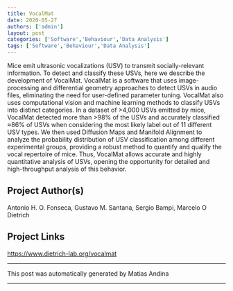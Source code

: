 ```yaml
---
title: VocalMat
date: 2020-05-27
authors: ['admin']
layout: post
categories: ['Software','Behaviour','Data Analysis']
tags: ['Software','Behaviour','Data Analysis']
---
```

Mice emit ultrasonic vocalizations (USV) to transmit socially-relevant information. To detect and classify these USVs, here we describe the development of VocalMat. VocalMat is a software that uses image-processing and differential geometry approaches to detect USVs in audio files, eliminating the need for user-defined parameter tuning. VocalMat also uses computational vision and machine learning methods to classify USVs into distinct categories. In a dataset of >4,000 USVs emitted by mice, VocalMat detected more than >98% of the USVs and accurately classified ≈86% of USVs when considering the most likely label out of 11 different USV types. We then used Diffusion Maps and Manifold Alignment to analyze the probability distribution of USV classification among different experimental groups, providing a robust method to quantify and qualify the vocal repertoire of mice. Thus, VocalMat allows accurate and highly quantitative analysis of USVs, opening the opportunity for detailed and high-throughput analysis of this behavior.
## Project Author(s)
Antonio H. O. Fonseca, Gustavo M. Santana, Sergio Bampi, Marcelo O Dietrich
## Project Links
https://www.dietrich-lab.org/vocalmat
***
This post was automatically generated by
Matias Andina
***
